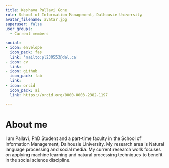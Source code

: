 ```yaml
---
title: Keshava Pallavi Gone
role: School of Information Management, Dalhousie University
avatar_filename: avatar.jpg
superuser: false
user_groups:
  - Current members

social:
- icon: envelope
  icon_pack: fas
  link: 'mailto:pl230553@dal.ca'
- icon: cv
  link: 
- icon: github
  icon_pack: fab
  link: 
- icon: orcid
  icon_pack: ai
  link: https://orcid.org/0000-0003-2382-1197

---
```

# About me

I am Pallavi, PhD Student and a part-time faculty in the School of Information Management, Dalhousie University. My research area is Natural language processing and social media. My current research work focuses on applying machine learning and natural processing techniques to benefit in the social science discipline.